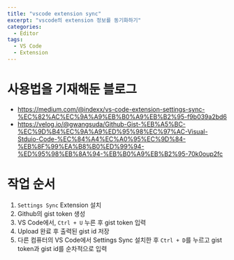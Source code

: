 ```yaml
---
title: "vscode extension sync"
excerpt: "vscode의 extension 정보를 동기화하기"
categories:
  - Editor
tags:
  - VS Code
  - Extension
---
```


# 사용법을 기재해둔 블로그

- https://medium.com/@indexx/vs-code-extension-settings-sync-%EC%82%AC%EC%9A%A9%EB%B0%A9%EB%B2%95-f9b039a2bd6
- https://velog.io/@gwangsuda/Github-Gist-%EB%A5%BC-%EC%9D%B4%EC%9A%A9%ED%95%98%EC%97%AC-Visual-Stduio-Code-%EC%84%A4%EC%A0%95%EC%9D%84-%EB%8F%99%EA%B8%B0%ED%99%94-%ED%95%98%EB%8A%94-%EB%B0%A9%EB%B2%95-70k0oup2fc

# 작업 순서

1. `Settings Sync` Extension 설치
2. Github의 gist token 생성
3. VS Code에서, `Ctrl + U` 누른 후 gist token 입력
4. Upload 완료 후 출력된 gist id 저장
5. 다른 컴퓨터의 VS Code에서 Settings Sync 설치한 후 `Ctrl + D`를 누르고 gist token과 gist id를 순차적으로 입력